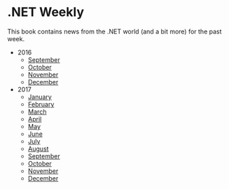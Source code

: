 # .NET Weekly

This book contains news from the .NET world (and a bit more) for the past week.

+ 2016
    + [September](2016_September/README.md)
    + [October](2016_October/README.md)
    + [November](2016_November/README.md)
    + [December](2016_December/README.md)
+ 2017
    + [January](2017_January/README.md)
    + [February](2017_February/README.md)
    + [March](2017_March/README.md)
    + [April](2017_April/README.md)
    + [May](2017_May/README.md)
    + [June](2017_June/README.md)
    + [July](2017_July/README.md)
    + [August](2017_August/README.md)
    + [September](2017_September/README.md)
    + [October](2017_October/README.md)
    + [November](2017_November/README.md)
    + [December](2017_December/README.md)
